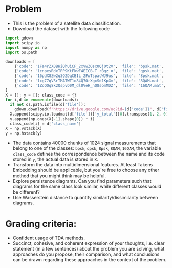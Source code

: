 # Problem


* This is the problem of a satellite data classification.
* Download the dataset with the following code
```python
import gdown
import scipy.io
import numpy as np
import os.path

downloads = [
    {'code': '1Fa4rZX0BHiQhUiCP_2xVwZOsx0Qj0t2V', 'file': 'bpsk.mat', 'class_name': 'bpsk'},
    {'code': '1cnpesRdxTPP9KtFkwF4EICB-T_rBgz_o', 'file': 'qpsk.mat', 'class_name': 'qpsk'},
    {'code': '16pdX8Zw2q3Q2DqCBIL_2PwTspacWJ9us', 'file': '8psk.mat', 'class_name': '8psk'},
    {'code': '1xg77qVSrTMATWT1o84Q7OrXgxSd1KpGm', 'file': '8QAM.mat', 'class_name': '8QAM'},
    {'code': '1ZcQOq8k2QspvO0M_dl0VeH_nQ8somMDZ', 'file': '16QAM.mat', 'class_name': '16QAM'}
]
X = []; y = []; class_code = {}
for i,d in enumerate(downloads):
  if not os.path.isfile(d['file']):
    gdown.download(f"https://drive.google.com/uc?id={d['code']}", d['file'], quiet=False)
  X.append(scipy.io.loadmat(d['file'])['y_total'][0].transpose(1, 2, 0).reshape(-1, 1024))
  y.append(np.ones(X[-1].shape[0]) * i)
  class_code[i] = d['class_name']
X = np.vstack(X)
y = np.hstack(y)
```
* The data contains 40000 chunks of 1024 signal measurements that belong to one of the classes: `bpsk`, `qpsk`, `8psk`, `8QAM`, `16QAM`, the variable `class_code` defines the correspondence between the name and its code stored in `y`, the actual data is stored in `X`.
* Transform the data into multidimensional features. At least Takens Embedding should be applicable, but you're free to choose any other method that you might think may be helpful.
* Explore persistence diagrams. Can you find parameters such that diagrams for the same class look similar, while different classes would be different?
* Use Wasserstein distance to quantify similarity/dissimilarity between diagrams.



# Grading criteria:
* Confident usage of TDA methods.
* Succinct, cohesive, and coherent expression of your thoughts, i.e. clear statement (in a few sentences) about the problem you are solving, what approaches do you propose, their comparison, and what conclusions can be drawn regarding these approaches in the context of the problem.


